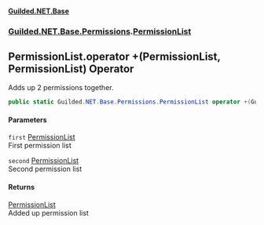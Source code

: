 
#### [Guilded.NET.Base](index 'index')
### [Guilded.NET.Base.Permissions](index#Guilded_NET_Base_Permissions 'Guilded.NET.Base.Permissions').[PermissionList](PermissionList 'Guilded.NET.Base.Permissions.PermissionList')
## PermissionList.operator +(PermissionList, PermissionList) Operator
Adds up 2 permissions together.  
```csharp
public static Guilded.NET.Base.Permissions.PermissionList operator +(Guilded.NET.Base.Permissions.PermissionList first, Guilded.NET.Base.Permissions.PermissionList second);
```

#### Parameters
<a name='Guilded_NET_Base_Permissions_PermissionList_op_Addition(Guilded_NET_Base_Permissions_PermissionList_Guilded_NET_Base_Permissions_PermissionList)_first'></a>
`first` [PermissionList](PermissionList 'Guilded.NET.Base.Permissions.PermissionList')  
First permission list
  
<a name='Guilded_NET_Base_Permissions_PermissionList_op_Addition(Guilded_NET_Base_Permissions_PermissionList_Guilded_NET_Base_Permissions_PermissionList)_second'></a>
`second` [PermissionList](PermissionList 'Guilded.NET.Base.Permissions.PermissionList')  
Second permission list
  

#### Returns
[PermissionList](PermissionList 'Guilded.NET.Base.Permissions.PermissionList')  
Added up permission list
